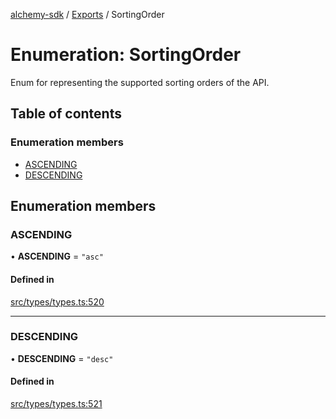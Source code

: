 [alchemy-sdk](../README.md) / [Exports](../modules.md) / SortingOrder

# Enumeration: SortingOrder

Enum for representing the supported sorting orders of the API.

## Table of contents

### Enumeration members

- [ASCENDING](SortingOrder.md#ascending)
- [DESCENDING](SortingOrder.md#descending)

## Enumeration members

### ASCENDING

• **ASCENDING** = `"asc"`

#### Defined in

[src/types/types.ts:520](https://github.com/alchemyplatform/alchemy-sdk-js/blob/311be54/src/types/types.ts#L520)

___

### DESCENDING

• **DESCENDING** = `"desc"`

#### Defined in

[src/types/types.ts:521](https://github.com/alchemyplatform/alchemy-sdk-js/blob/311be54/src/types/types.ts#L521)
